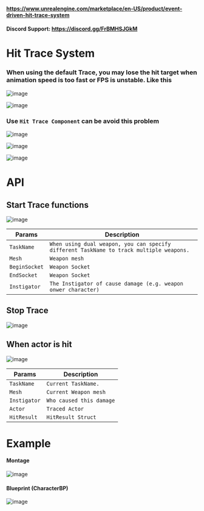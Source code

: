 
#### https://www.unrealengine.com/marketplace/en-US/product/event-driven-hit-trace-system
#### Discord Support: https://discord.gg/FrBMHSJGkM

# Hit Trace System
### When using the default Trace, you may lose the hit target when animation speed is too fast or FPS is unstable. Like this
![image](https://github.com/user-attachments/assets/7782ebb2-1b6e-486a-9636-2ed55850a0a6)

![image](https://github.com/user-attachments/assets/69f318e3-97cc-4a6d-85c6-605a87816186)

### Use `Hit Trace Component` can be avoid this problem 
![image](https://github.com/user-attachments/assets/03a2607b-74b7-4181-a5c9-11821e5a6017)

![image](https://github.com/user-attachments/assets/40ade36b-965c-4a82-b00b-d051c686d9eb)




![image](https://github.com/user-attachments/assets/0fc10161-c989-46c5-a3de-41790e08df41)

# API

## Start Trace functions
![image](https://github.com/user-attachments/assets/e6cd9782-d370-4152-bfd0-08c9f383bb15)

| Params| Description |
| ----------- | ----------- |
| `TaskName` |  `When using dual weapon, you can specify different TaskName to track multiple weapons.` 
| `Mesh` |  `Weapon mesh` 
| `BeginSocket` |  `Weapon Socket` 
| `EndSocket` |  `Weapon Socket` 
| `Instigator` |  `The Instigator of cause damage (e.g. weapon onwer character)` 

## Stop Trace
![image](https://github.com/user-attachments/assets/a8c27be1-f31f-4c14-ab97-5f2c6cccb482)

## When actor is hit
![image](https://github.com/user-attachments/assets/58e5d192-a5d2-42e2-b10b-4e1c1a5b8682)

| Params| Description |
| ----------- | ----------- |
| `TaskName` |  `Current TaskName.` 
| `Mesh` |  `Current Weapon mesh` 
| `Instigator` |  `Who caused this damage` 
| `Actor` |  `Traced Actor` 
| `HitResult` |  `HitResult Struct` 

# Example
#### Montage
![image](https://github.com/user-attachments/assets/825a6836-6ab1-420b-abc6-e138fef85458)
#### Blueprint (CharacterBP)
![image](https://github.com/user-attachments/assets/35bfbdff-211b-4fba-be8f-70586bf60dcf)

